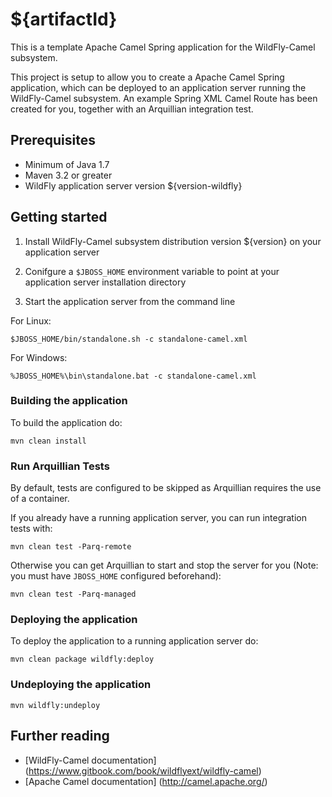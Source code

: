 # ${artifactId}

This is a template Apache Camel Spring application for the WildFly-Camel subsystem. 

This project is setup to allow you to create a Apache Camel Spring application, which can be deployed to an application
server running the WildFly-Camel subsystem. An example Spring XML Camel Route has been created for you, together with an Arquillian
integration test.

## Prerequisites

* Minimum of Java 1.7
* Maven 3.2 or greater
* WildFly application server version ${version-wildfly}

## Getting started

1. Install WildFly-Camel subsystem distribution version ${version} on your application server

2. Conifgure a `$JBOSS_HOME` environment variable to point at your application server installation directory

3. Start the application server from the command line

For Linux:

`$JBOSS_HOME/bin/standalone.sh -c standalone-camel.xml`

For Windows:

`%JBOSS_HOME%\bin\standalone.bat -c standalone-camel.xml`

### Building the application

To build the application do:

`mvn clean install`

### Run Arquillian Tests
    
By default, tests are configured to be skipped as Arquillian requires the use of a container.

If you already have a running application server, you can run integration tests with:

`mvn clean test -Parq-remote`

Otherwise you can get Arquillian to start and stop the server for you (Note: you must have `JBOSS_HOME` configured beforehand):

`mvn clean test -Parq-managed`

### Deploying the application

To deploy the application to a running application server do:

`mvn clean package wildfly:deploy` 

### Undeploying the application

`mvn wildfly:undeploy`

## Further reading

* [WildFly-Camel documentation] (https://www.gitbook.com/book/wildflyext/wildfly-camel)
* [Apache Camel documentation] (http://camel.apache.org/)
